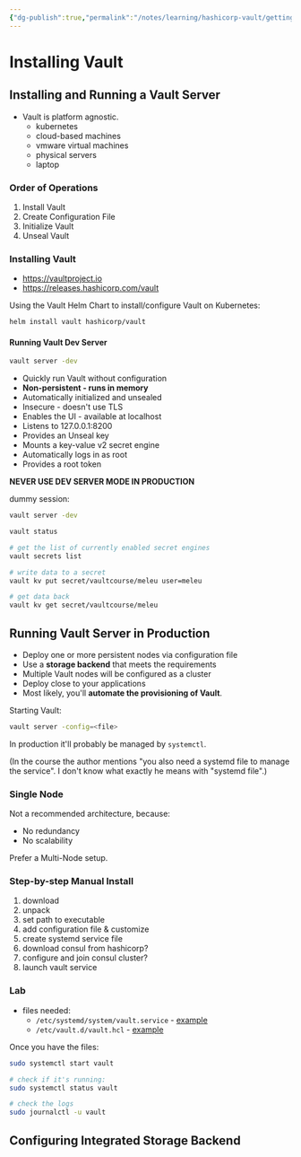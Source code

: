 ```yaml
---
{"dg-publish":true,"permalink":"/notes/learning/hashicorp-vault/getting-started-hashicorp-vault-udemy/05-installing-vault/","dgHomeLink":true,"dgPassFrontmatter":false}
---
```


# Installing Vault

## Installing and Running a Vault Server

- Vault is platform agnostic.
    - kubernetes
    - cloud-based machines
    - vmware virtual machines
    - physical servers
    - laptop

### Order of Operations

1. Install Vault
2. Create Configuration File
3. Initialize Vault
4. Unseal Vault

### Installing Vault

- <https://vaultproject.io>
- <https://releases.hashicorp.com/vault>

Using the Vault Helm Chart to install/configure Vault on Kubernetes:
```bash
helm install vault hashicorp/vault
```

#### Running Vault Dev Server

```bash
vault server -dev
```

- Quickly run Vault without configuration
- **Non-persistent - runs in memory**
- Automatically initialized and unsealed
- Insecure - doesn't use TLS
- Enables the UI - available at localhost
- Listens to 127.0.0.1:8200
- Provides an Unseal key
- Mounts a key-value v2 secret engine
- Automatically logs in as root
- Provides a root token

**NEVER USE DEV SERVER MODE IN PRODUCTION**

dummy session:
```bash
vault server -dev

vault status

# get the list of currently enabled secret engines
vault secrets list

# write data to a secret
vault kv put secret/vaultcourse/meleu user=meleu

# get data back
vault kv get secret/vaultcourse/meleu
```


## Running Vault Server in Production

- Deploy one or more persistent nodes via configuration file
- Use a **storage backend** that meets the requirements
- Multiple Vault nodes will be configured as a cluster
- Deploy close to your applications
- Most likely, you'll **automate the provisioning of Vault**.


Starting Vault:
```bash
vault server -config=<file>
```

In production it'll probably be managed by `systemctl`.

(In the course the author mentions "you also need a systemd file to manage the service". I don't know what exactly he means with "systemd file".)

### Single Node

Not a recommended architecture, because:

- No redundancy
- No scalability

Prefer a Multi-Node setup.


### Step-by-step Manual Install

1. download
2. unpack
3. set path to executable
4. add configuration file & customize
5. create systemd service file
6. download consul from hashicorp?
7. configure and join consul cluster?
8. launch vault service


### Lab

- files needed:
    - `/etc/systemd/system/vault.service` - [example](https://github.com/btkrausen/hashicorp/blob/master/vault/config_files/vault.service)
    - `/etc/vault.d/vault.hcl` - [example](https://github.com/btkrausen/hashicorp/blob/master/vault/config_files/vault.hcl)

Once you have the files:
```bash
sudo systemctl start vault

# check if it's running:
sudo systemctl status vault

# check the logs
sudo journalctl -u vault
```


## Configuring Integrated Storage Backend

